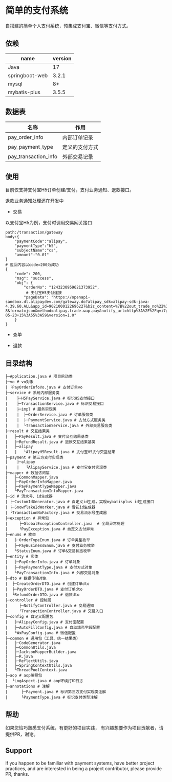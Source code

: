 # 简单的支付系统

自搭建的简单个人支付系统，预集成支付宝、微信等支付方式。

## 依赖

| name           |version|
|----------------|---|
| Java           |17|
| springboot-web |3.2.1|
| mysql          |8+|
| mybatis-plus   |3.5.5|

## 数据表
| 名称                   | 作用     |
|----------------------|--------|
| pay_order_info       | 内部订单记录 |
| pay_payment_type     | 定义的支付方式|
| pay_transaction_info | 外部交易记录|

## 使用
目前仅支持支付宝H5订单创建/支付，支付业务通知、退款接口。

退款业务通知处理还在开发中

- 交易

以支付宝H5为例，支付时调用交易网关接口
```
path:/transaction/gateway
body:{
    "paymentCode":"alipay",
    "paymentType":"h5",
    "subjectName":"cs",
    "amount":"0.01"
}
# 返回内容以code=200为成功
{
    "code": 200,
    "msg": "success",
    "obj": {
        "orderNo": "1243230959621373952",
         # 支付宝H5支付连接
        "pageData": "https://openapi-sandbox.dl.alipaydev.com/gateway.do?alipay_sdk=alipay-sdk-java-4.39.60.ALL&app_id=9021000122696227&biz_content=%7B%22out_trade_no%22%3A%2220240523100011243230961986961408%22%2C%22total_amount%22%3A%220.01%22%2C%22subject%22%3A%22cs%22%2C%22product_code%22%3A%22QUICK_WAP_WAY%22%7D&charset=UTF-8&format=json&method=alipay.trade.wap.pay&notify_url=http%3A%2F%2Fqvi7gj.natappfree.cc%2Fnotify%2Falipay&sign=RQSWnvFBgtaRMt7HZKfVAu8xUYDld%2Flj%W9xP5xGDOHNyExPfhJY%2FZ2Z8At2Pf1PN9qpekJEbCRmBrLS2x8poeVoAlsL3qkDi0jrrAMSUuo5XlSnKqK4Fsd%2ByTy9y7Nak7eLFVUGSU77vlsCFQ7xkbuI%2BcWUsbF4pD3c4Z7dbZXB5lN%2FHeFdhtJsi3LP5mVPgJUkt0iDeiBYeEnHSlro3yqm6eD4Xb5ANKxg%2FMyz%2BLkRrvABWaunKTwJEaSlIm9mZBbxtyv3CGqPlMm7q4CExlaX9deZCyLI4kQ%3D%3D&sign_type=RSA2&timestamp=2024-05-23+15%3A55%3A59&version=1.0"
    }
}
```

- 查单

- 退款

## 目录结构

```
├─Application.java # 项目启动类
├─vo # vo对象
| └PayOrderInfoVo.java # 支付订单vo
├─service # 系统内部服务类
|    ├─H5PayService.java # 标识H5支付接口
|    ├─TransactionService.java # 标识交易接口
|    ├─impl # 服务实现类
|    |  ├─OrderService.java # 订单服务类
|    |  ├─PaymentService.java # 支付方式服务类
|    |  └TransactionService.java # 外部交易服务类
├─result # 交互结果类
|   ├─PayResult.java # 支付交互结果基类
|   ├─RefundResult.java # 退款交互结果基类
|   ├─alipay 
|   |   └AlipayH5Result.java # 支付宝H5支付交互结果
├─payment # 第三方支付实现类
|    ├─alipay
|    |   └AlipayService.java # 支付宝支付实现类
├─mapper # 数据访问层
|   ├─CommonMapper.java
|   ├─PayOrderInfoMapper.java
|   ├─PayPaymentTypeMapper.java
|   └PayTransactionInfoMapper.java
├─id # 流水号、id生成器
| ├─CustomIdGenerator.java # 自定义id生成，实现mybatisplus id生成接口
| ├─SnowflakeIdWorker.java # 雪花id生成器
| └TransactionNoFactory.java # 交易流水号生成器
├─exception # 异常包
|     ├─GlobalExceptionController.java  # 全局异常处理
|     └PayException.java # 自定义支付异常
├─enums # 枚举
|   ├─OrderTypeEnum.java # 订单类型枚举
|   ├─PayBusinessEnum.java # 支付业务枚举
|   └StatusEnum.java # 订单&交易状态枚举
├─entity # 实体
|   ├─PayOrderInfo.java # 订单对象
|   ├─PayPaymentType.java # 支付方式对象
|   └PayTransactionInfo.java # 外部交易对象
├─dto # 数据传输对象
|  ├─CreateOrderDTO.java # 创建订单dto
|  ├─PayOrderDTO.java # 支付订单dto
|  └RefundOrderDTO.java # 退款dto
├─controller # 控制层
|     ├─NotifyController.java # 交易通知
|     └TransactionController.java # 交易入口
├─config # 自定义配置包
|   ├─AlipayConfig.java # 支付宝配置
|   ├─AutoFillConfig.java # 自动填充字段配置
|   └WxPayConfig.java # 微信配置
├─common # 通用包（工具、统一结果类）
|   ├─CodeGenerator.java
|   ├─CommonUtils.java
|   ├─JacksonMapperBuilder.java
|   ├─R.java
|   ├─ReflectUtils.java
|   ├─SpringContextUtils.java
|   └ThreadPoolContext.java
├─aop # aop编程包
|  └LogAspect.java # aop环绕打印日志
├─annotations # 注解
|      ├─Payment.java # 标识第三方支付实现类注解
|      └PaymentType.java # 标识支付类型注解
```

## 帮助
如果您恰巧熟悉支付系统，有更好的项目实践，
有兴趣想要作为项目贡献者，请提供PR，谢谢。

## Support
If you happen to be familiar with payment systems, 
have better project practices, and are interested in being a project contributor, please provide PR, thanks.